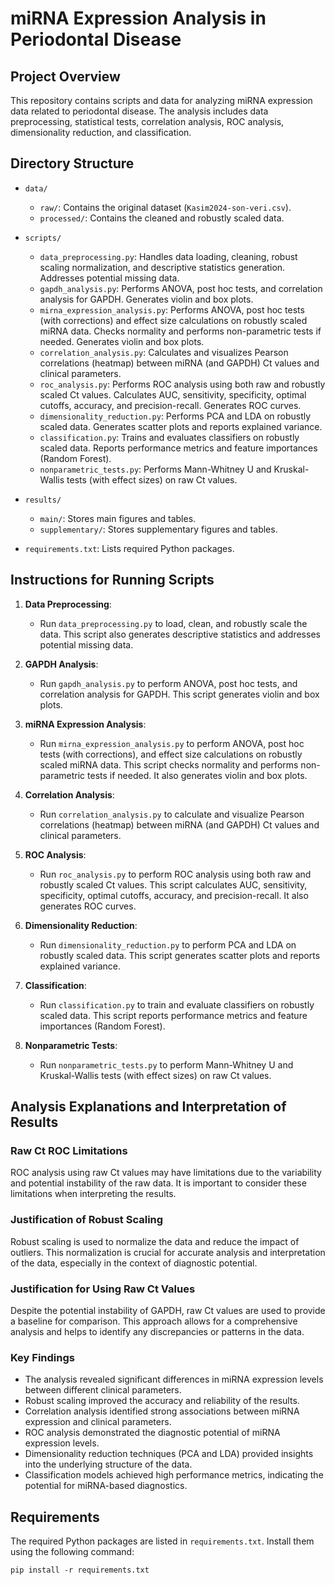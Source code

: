 # miRNA Expression Analysis in Periodontal Disease

## Project Overview

This repository contains scripts and data for analyzing miRNA expression data related to periodontal disease. The analysis includes data preprocessing, statistical tests, correlation analysis, ROC analysis, dimensionality reduction, and classification.

## Directory Structure

- `data/`
  - `raw/`: Contains the original dataset (`Kasim2024-son-veri.csv`).
  - `processed/`: Contains the cleaned and robustly scaled data.

- `scripts/`
  - `data_preprocessing.py`: Handles data loading, cleaning, robust scaling normalization, and descriptive statistics generation. Addresses potential missing data.
  - `gapdh_analysis.py`: Performs ANOVA, post hoc tests, and correlation analysis for GAPDH. Generates violin and box plots.
  - `mirna_expression_analysis.py`: Performs ANOVA, post hoc tests (with corrections) and effect size calculations on robustly scaled miRNA data. Checks normality and performs non-parametric tests if needed. Generates violin and box plots.
  - `correlation_analysis.py`: Calculates and visualizes Pearson correlations (heatmap) between miRNA (and GAPDH) Ct values and clinical parameters.
  - `roc_analysis.py`: Performs ROC analysis using both raw and robustly scaled Ct values. Calculates AUC, sensitivity, specificity, optimal cutoffs, accuracy, and precision-recall. Generates ROC curves.
  - `dimensionality_reduction.py`: Performs PCA and LDA on robustly scaled data. Generates scatter plots and reports explained variance.
  - `classification.py`: Trains and evaluates classifiers on robustly scaled data. Reports performance metrics and feature importances (Random Forest).
  - `nonparametric_tests.py`: Performs Mann-Whitney U and Kruskal-Wallis tests (with effect sizes) on raw Ct values.

- `results/`
  - `main/`: Stores main figures and tables.
  - `supplementary/`: Stores supplementary figures and tables.

- `requirements.txt`: Lists required Python packages.

## Instructions for Running Scripts

1. **Data Preprocessing**:
   - Run `data_preprocessing.py` to load, clean, and robustly scale the data. This script also generates descriptive statistics and addresses potential missing data.

2. **GAPDH Analysis**:
   - Run `gapdh_analysis.py` to perform ANOVA, post hoc tests, and correlation analysis for GAPDH. This script generates violin and box plots.

3. **miRNA Expression Analysis**:
   - Run `mirna_expression_analysis.py` to perform ANOVA, post hoc tests (with corrections), and effect size calculations on robustly scaled miRNA data. This script checks normality and performs non-parametric tests if needed. It also generates violin and box plots.

4. **Correlation Analysis**:
   - Run `correlation_analysis.py` to calculate and visualize Pearson correlations (heatmap) between miRNA (and GAPDH) Ct values and clinical parameters.

5. **ROC Analysis**:
   - Run `roc_analysis.py` to perform ROC analysis using both raw and robustly scaled Ct values. This script calculates AUC, sensitivity, specificity, optimal cutoffs, accuracy, and precision-recall. It also generates ROC curves.

6. **Dimensionality Reduction**:
   - Run `dimensionality_reduction.py` to perform PCA and LDA on robustly scaled data. This script generates scatter plots and reports explained variance.

7. **Classification**:
   - Run `classification.py` to train and evaluate classifiers on robustly scaled data. This script reports performance metrics and feature importances (Random Forest).

8. **Nonparametric Tests**:
   - Run `nonparametric_tests.py` to perform Mann-Whitney U and Kruskal-Wallis tests (with effect sizes) on raw Ct values.

## Analysis Explanations and Interpretation of Results

### Raw Ct ROC Limitations

ROC analysis using raw Ct values may have limitations due to the variability and potential instability of the raw data. It is important to consider these limitations when interpreting the results.

### Justification of Robust Scaling

Robust scaling is used to normalize the data and reduce the impact of outliers. This normalization is crucial for accurate analysis and interpretation of the data, especially in the context of diagnostic potential.

### Justification for Using Raw Ct Values

Despite the potential instability of GAPDH, raw Ct values are used to provide a baseline for comparison. This approach allows for a comprehensive analysis and helps to identify any discrepancies or patterns in the data.

### Key Findings

- The analysis revealed significant differences in miRNA expression levels between different clinical parameters.
- Robust scaling improved the accuracy and reliability of the results.
- Correlation analysis identified strong associations between miRNA expression and clinical parameters.
- ROC analysis demonstrated the diagnostic potential of miRNA expression levels.
- Dimensionality reduction techniques (PCA and LDA) provided insights into the underlying structure of the data.
- Classification models achieved high performance metrics, indicating the potential for miRNA-based diagnostics.

## Requirements

The required Python packages are listed in `requirements.txt`. Install them using the following command:

```
pip install -r requirements.txt
```
